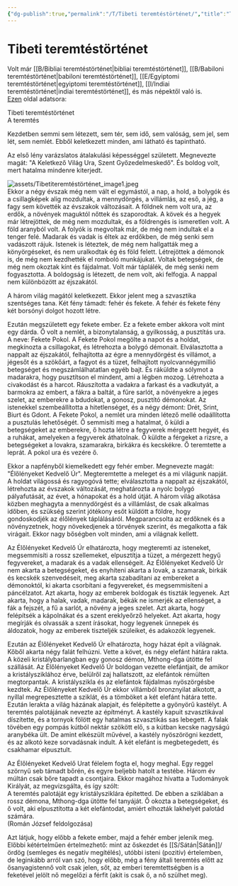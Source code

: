 ```yaml
---
{"dg-publish":true,"permalink":"/T/Tibeti teremtéstörténet/","title":"Tibeti teremtéstörténet","created":"2024-05-03T12:14","updated":"2025-07-12T00:26"}
---
```



# Tibeti teremtéstörténet

Volt már [[B/Bibliai teremtéstörténet\|bibliai teremtéstörténet]], [[B/Babiloni teremtéstörténet\|babiloni teremtéstörténet]], [[E/Egyiptomi teremtéstörténet\|egyiptomi teremtéstörténet]], [[I/Indiai teremtéstörténet\|indiai teremtéstörténet]], és más népektől való is.  
[Ezen](web.archive.org/web/20201027100917/https://sites.google.com/site/okoriidovonal/teremtestoertenetek/tibeti-teremtestoertenet) oldal adatsora:  

Tibeti teremtéstörténet  
A teremtés  

Kezdetben semmi sem létezett, sem tér, sem idő, sem valóság, sem jel, sem lét, sem nemlét. Ebből keletkezett minden, ami látható és tapintható.  

Az első lény varázslatos átalakulási képességgel született. Megnevezte magát: "A Keletkező Világ Ura, Szent Győzedelmeskedő". És boldog volt, mert hatalma mindenre kiterjedt.  

![assets/Tibetiteremtéstörténet_image1.jpeg](/img/user/T/assets/Tibetiteremt%C3%A9st%C3%B6rt%C3%A9net_image1.jpeg)  
Ekkor a négy évszak még nem vált el egymástól, a nap, a hold, a bolygók és a csillagképek alig mozdultak, a mennydörgés, a villámlás, az eső, a jég, a fagy sem követték az évszakok változásait. A földnek nem volt ura, az erdők, a növények maguktól nőttek és szaporodtak. A kövek és a hegyek már létrejöttek, de még nem mozdultak, és a földrengés is ismeretlen volt. A föld aranyból volt. A folyók is megvoltak már, de még nem indultak el a tenger felé. Madarak és vadak is éltek az erdőkben, de még senki sem vadászott rájuk. Istenek is léteztek, de még nem hallgatták meg a könyörgéseket, és nem uralkodtak ég és föld felett. Létrejöttek a démonok is, de még nem kezdhették el romboló munkájukat. Voltak betegségek, de még nem okoztak kínt és fájdalmat. Volt már táplálék, de még senki nem fogyasztotta. A boldogság is létezett, de nem volt, aki felfogja. A nappal nem különbözött az éjszakától.  

A három világ magától keletkezett. Ekkor jelent meg a szvasztika szentséges tana. Két fény támadt: fehér és fekete. A fehér és fekete fény két borsónyi dolgot hozott létre.  

Ezután megszületett egy fekete ember. Ez a fekete ember akkora volt mint egy dárda. Ő volt a nemlét, a bizonytalanság, a gyilkosság, a pusztítás ura. A neve: Fekete Pokol. A Fekete Pokol megölte a napot és a holdat, megkínozta a csillagokat, és létrehozta a bolygó démonait. Elválasztotta a nappalt az éjszakától, felhajította az égre a mennydörgést és villámot, a jégesőt és a szökőárt, a fagyot és a tüzet, felhajított nyolcvannégymillió betegséget és megszámlálhatatlan egyéb bajt. És ráküldte a sólymot a madarakra, hogy pusztítson el mindent, ami a légben mozog. Létrehozta a civakodást és a harcot. Ráuszította a vadakra a farkast és a vadkutyát, a barmokra az embert, a fákra a baltát, a fűre sarlót, a növényekre a jeges szelet, az emberekre a bdudokat, a gonosz, pusztító démonokat. Az istenekkel szembeállította a hitetlenséget, és a négy démont: Drét, Srint, Biurt és Gdont. A Fekete Pokol, a nemlét ura minden létező mellé odaállította a pusztulás lehetőségét. Ő semmisíti meg a hatalmat, ő küldi a betegségeket az emberekre, ő hozta létre a fegyverek mérgezett hegyét, és a ruhákat, amelyeken a fegyverek áthatolnak. Ő küldte a férgeket a rizsre, a betegségeket a lovakra, szamarakra, birkákra és kecskékre. Ő teremtette a leprát. A pokol ura és vezére ő.  

Ekkor a napfényből kiemelkedett egy fehér ember. Megnevezte magát: "Élőlényeket Kedvelő Úr". Megteremtette a meleget és a mi világunk napját. A holdat világossá és ragyogóvá tette; elválasztotta a nappalt az éjszakától, létrehozta az évszakok változását, meghatározta a nyolc bolygó pályafutását, az évet, a hónapokat és a hold útját. A három világ alkotása közben meghagyta a mennydörgést és a villámlást, de csak alkalmas időben, és szükség szerint jótékony esőt küldött a földre, hogy gondoskodjék az élőlények táplálásáról. Megparancsolta az erdőknek és a növényzetnek, hogy növekedjenek a törvények szerint, és megalkotta a fák virágait. Ekkor nagy bőségben volt minden, ami a világnak kellett.  

Az Élőlényeket Kedvelő Úr elhatározta, hogy megteremti az isteneket, megsemmisíti a rossz szellemeket, elpusztítja a tüzet, a mérgezett hegyű fegyvereket, a madarak és a vadak ellenségeit. Az Élőlényeket Kedvelő Úr nem akarta a betegségeket, és enyhíteni akarta a lovak, a szamarak, birkák és kecskék szenvedéseit, meg akarta szabadítani az embereket a démonoktól, ki akarta csorbítani a fegyvereket, és megsemmisíteni a páncélzatot. Azt akarta, hogy az emberek boldogak és tiszták legyenek. Azt akarta, hogy a halak, vadak, madarak, békák ne ismerjék az ellenséget, a fák a fejszét, a fű a sarlót, a növény a jeges szelet. Azt akarta, hogy felépítsék a kápolnákat és a szent ereklyeőrző helyeket. Azt akarta, hogy megírják és olvassák a szent írásokat, hogy legyenek ünnepek és áldozatok, hogy az emberek tiszteljék szüleiket, és adakozók legyenek.  

Ezután az Élőlényeket Kedvelő Úr elhatározta, hogy házat épít a világnak. Kőből akarta négy falát felhúzni. Vette a követ, és négy elefánt hátára rakta. A közeli kristálybarlangban egy gonosz démon, Mthong-dga ütötte fel szállását. Az Élőlényeket Kedvelő Úr boldogan vezette elefántjait, de amikor a kristálysziklához érve, belülről zaj hallatszott, az elefántok rémülten megtorpantak. A kristályszikla és az elefántok fájdalmas nyöszörgésbe kezdtek. Az Élőlényeket Kedvelő Úr ekkor villámból bronznyilat alkotott, a nyíllal megrepesztette a sziklát, és a tömböket a két elefánt hátára tette. Ezután lerakta a világ házának alapjait, és felépítette a gyönyörű kastélyt. A teremtés palotájának nevezte az építményt. A kastély kapuit szvasztikával díszítette, és a tornyok fölött egy hatalmas szvasztikás sas lebegett. A falak tövében egy pompás kútból nektár szökött elő, s a kútban kecske nagyságú aranybéka ült. De amint elkészült művével, a kastély nyöszörögni kezdett, és az alkotó keze sorvadásnak indult. A két elefánt is megbetegedett, és csakhamar elpusztult.  

Az Élőlényeket Kedvelő Urat félelem fogta el, hogy meghal. Egy reggel szörnyű seb támadt bőrén, és egyre beljebb hatolt a testébe. Három év múltán csak bőre tapadt a csontjaira. Ekkor magához hívatta a Tudományok Királyát, az megvizsgálta, és így szólt:  
A teremtés palotáját egy kristálysziklára építetted. De ebben a sziklában a rossz démona, Mthong-dga ütötte fel tanyáját. Ő okozta a betegségeket, és ő volt, aki elpusztította a két elefántodat, amiért elhozták lakhelyét palotád számára.  
(Román József feldolgozása)  

Azt látjuk, hogy előbb a fekete ember, majd a fehér ember jelenik meg. Előbbi kétértelműen értelmezhető: mint az őskezdet és [[S/Sátán\|Sátán]]/ördög (semleges és negatív megítélés), utóbbi isteni (pozitív) értelemben, de leginkább arról van szó, hogy előbb, még a fény általi teremtés előtt az ősanyagistennő volt csak jelen, sőt, az emberi teremtettségben is a feketével jelölt nő megelőzi a férfit (akit is csak ő, a nő szülhet meg).  